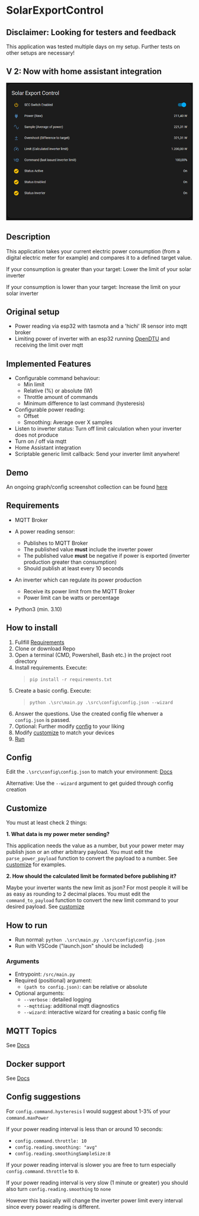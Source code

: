 # SolarExportControl

## Disclaimer: Looking for testers and feedback

This application was tested multiple days on my setup. Further tests on other setups are necessary!

## V 2: Now with home assistant integration

![Screenshot](./docs/screenshots/HomeAssistantIntegration_Basic.png)

## Description

This application takes your current electric power consumption (from a digital electric meter for example) and compares it to a defined target value.

If your consumption is greater than your target: Lower the limit of your solar inverter

If your consumption is lower than your target: Increase the limit on your solar inverter

## Original setup

- Power reading via esp32 with tasmota and a 'hichi' IR sensor into mqtt broker
- Limiting power of inverter with an esp32 running [OpenDTU](https://github.com/tbnobody/OpenDTU) and receiving the limit over mqtt

## Implemented Features

- Configurable command behaviour:
  - Min limit
  - Relative (%) or absolute (W)
  - Throttle amount of commands
  - Minimum difference to last command (hysteresis)
- Configurable power reading:
  - Offset
  - Smoothing: Average over X samples
- Listen to inverter status: Turn off limit calculation when your inverter does not produce
- Turn on / off via mqtt
- Home Assistant integration
- Scriptable generic limit callback: Send your inverter limit anywhere!

## Demo

An ongoing graph/config screenshot collection can be found [here](docs/Demo.md)

## Requirements

- MQTT Broker
- A power reading sensor:
  - Publishes to MQTT Broker
  - The published value **must** include the inverter power
  - The published value **must** be negative if power is exported (inverter production greater than consumption)
  - Should publish at least every 10 seconds

- An inverter which can regulate its power production
  - Receive its power limit from the MQTT Broker
  - Power limit can be watts or percentage

- Python3 (min. 3.10)

## How to install

1. Fullfill [Requirements](#requirements)
2. Clone or download Repo
3. Open a terminal (CMD, Powershell, Bash etc.) in the project root directory
4. Install requirements. Execute:
   > `pip install -r requirements.txt`
5. Create a basic config. Execute:
   > `python .\src\main.py .\src\config\config.json --wizard`
6. Answer the questions. Use the created config file whenver a `config.json` is passed.
7. Optional: Further modify [config](#config) to your liking
8. Modify [customize](#customize) to match your devices
9. [Run](#how-to-run)

## Config

Edit the `.\src\config\config.json` to match your environment: [Docs](/docs/Config.md)

Alternative: Use the `--wizard` argument to get guided through config creation

## Customize

You must at least check 2 things:

**1. What data is my power meter sending?**

This application needs the value as a number, but your power meter may publish json or an other arbitrary payload. You must edit the `parse_power_payload` function to convert the payload to a number. See [customize](./docs/Customize.md#required-parse_power_payload) for examples.

**2. How should the calculated limit be formated before publishing it?**

Maybe your inverter wants the new limit as json? For most people it will be as easy as rounding to 2 decimal places. You must edit the `command_to_payload` function to convert the new limit command to your desired payload. See [customize](./docs/Customize.md#required-command_to_payload)

## How to run

- Run normal: `python .\src\main.py .\src\config\config.json`
- Run with VSCode ("launch.json" should be included)

### Arguments

- Entrypoint: `/src/main.py`
- Required (positional) argument:
  - `(path to config.json)`: can be relative or absolute
- Optional arguments:
  - `--verbose` : detailed logging
  - `--mqttdiag`: additional mqtt diagnostics
  - `--wizard`: interactive wizard for creating a basic config file

## MQTT Topics

See [Docs](/docs/Mqtt.md)

## Docker support

See [Docs](/docs/Docker.md)

## Config suggestions

For `config.command.hysteresis` I would suggest about 1-3% of your `command.maxPower`

If your power reading interval is less than or around 10 seconds:

- `config.command.throttle: 10`
- `config.reading.smoothing: "avg"`
- `config.reading.smoothingSampleSize:8`

If your power reading interval is slower you are free to turn especially `config.command.throttle` to `0`.

If your power reading interval is very slow (1 minute or greater) you should also turn `config.reading.smoothing` to `none`

However this basically will change the inverter power limit every interval since every power reading is different.
